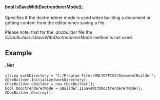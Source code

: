 #### bool IsSaveWithDoctrendererMode();

Specifies if the doctrenderer mode is used when building a document or getting content from the editor when saving a file.

Please note, that for the *.docbuilder* file the *CDocBuilder.IsSaveWithDoctrendererMode* method is not used.

## Example

#### .Net

```
string workDirectory = "C:/Program Files/ONLYOFFICE/DocumentBuilder";
CDocBuilder.Initialize(workDirectory);
CDocBuilder oBuilder = new CDocBuilder();
bool bDoctrendererMode = oBuilder.IsSaveWithDoctrendererMode();
CDocBuilder.Destroy();
```
